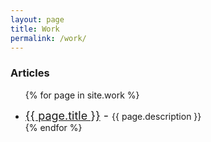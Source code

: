 ```yaml
---
layout: page
title: Work
permalink: /work/
---
```

### Articles
<ul>

{% for page in site.work %}
  <li>
    <span style="font-size: 18px;"><a href="{{ page.url }}">{{ page.title }}</a> - </span>
    <span>{{ page.description }}</span>
  </li>
{% endfor %}

</ul>
